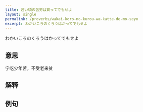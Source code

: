 ```yaml
---
title: 若い頃の苦労は買ってでもせよ
layout: single
permalink: /proverbs/wakai-koro-no-kurou-wa-katte-de-mo-seyo
excerpt: わかいころのくろうはかってでもせよ
---
```


わかいころのくろうはかってでもせよ

## 意思

宁吃少年苦，不受老来贫

## 解释

## 例句

